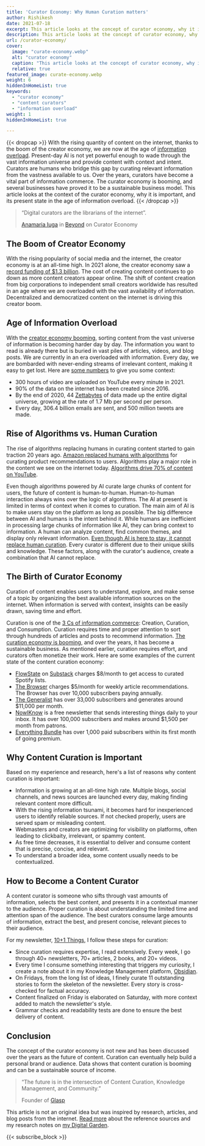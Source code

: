 ```yaml
---
title: 'Curator Economy: Why Human Curation matters'
author: Rishikesh
date: 2021-07-18
excerpt: This article looks at the concept of curator economy, why it is important and its present state in the age of information overload.
description: This article looks at the concept of curator economy, why it is important and its present state in the age of information overload.
url: /curator-economy/
cover:
  image: "curate-economy.webp"
  alt: "curator economy"
  caption: "This article looks at the concept of curator economy, why it is important and its present state in the age of information overload."
  relative: true
featured_image: curate-economy.webp
weight: 6
hiddenInHomeList: true
keywords:
  - "curator economy"
  - "content curators"
  - "information overload"
weight: 1
hiddenInHomeList: true

---
```


{{< dropcap >}}
With the rising quantity of content on the internet, thanks to the boom of the creator economy, we are now at the age of [information overload](https://en.wikipedia.org/wiki/Information_overload). Present-day AI is not yet powerful enough to wade through the vast information universe and provide content with context and intent. Curators are humans who bridge this gap by curating relevant information from the vastness available to us. Over the years, curators have become a vital part of information commerce. The curator economy is booming, and several businesses have proved it to be a sustainable business model. This article looks at the context of the curator economy, why it is important, and its present state in the age of information overload.
{{< /dropcap >}}

> “Digital curators are the librarians of the internet”.
> 
> [Anamaria Iuga](https://twitter.com/anamaria_iuga) in [Beyond](http://beyond.so) on Curator Economy


## The Boom of Creator Economy

With the rising popularity of social media and the internet, the creator economy is at an all-time high. In 2021 alone, the creator economy saw a [record funding of $1.3 billion](https://www.cbinsights.com/research/report/what-is-the-creator-economy/). The cost of creating content continues to go down as more content creators appear online. The shift of content creation from big corporations to independent small creators worldwide has resulted in an age where we are overloaded with the vast availability of information. Decentralized and democratized content on the internet is driving this creator boom.

## Age of Information Overload

With the [creator economy booming](https://medium.com/@kazuki_sf_/the-rise-of-the-curator-economy-5a40ebfe14d), sorting content from the vast universe of information is becoming harder day by day. The information you want to read is already there but is buried in vast piles of articles, videos, and blog posts. We are currently in an era overloaded with information. Every day, we are bombarded with never-ending streams of irrelevant content, making it easy to get lost. Here are [some numbers](https://techjury.net/blog/how-much-data-is-created-every-day/) to give you some context:

- 300 hours of video are uploaded on YouTube every minute in 2021.
- 90% of the data on the internet has been created since 2016.
- By the end of 2020, 44 [Zettabytes](https://en.wikipedia.org/wiki/Zettabyte_Era) of data made up the entire digital universe, growing at the rate of 1.7 Mb per second per person.
- Every day, 306.4 billion emails are sent, and 500 million tweets are made.

## Rise of Algorithms vs. Human Curation

The rise of algorithms replacing humans in curating content started to gain traction 20 years ago. [Amazon replaced humans with algorithms](https://www.amazon.science/the-history-of-amazons-recommendation-algorithm) for curating product recommendations to users. Algorithms play a major role in the content we see on the internet today. [Algorithms drive 70% of content on YouTube](https://qz.com/1178125/youtubes-recommendations-drive-70-of-what-we-watch/).

Even though algorithms powered by AI curate large chunks of content for users, the future of content is human-to-human. Human-to-human interaction always wins over the logic of algorithms. The AI at present is limited in terms of context when it comes to curation. The main aim of AI is to make users stay on the platform as long as possible. The big difference between AI and humans is the intent behind it. While humans are inefficient in processing large chunks of information like AI, they can bring context to information. A human can analyze content, find common themes, and display only relevant information. [Even though AI is here to stay, it cannot replace human curation](https://peer.social/technology/how-human-curation-is-making-its-way-in-the-world-of-artificial-intelligence/). Every curator is different due to their unique skills and knowledge. These factors, along with the curator's audience, create a combination that AI cannot replace.


## The Birth of Curator Economy

Curation of content enables users to understand, explore, and make sense of a topic by organizing the best available information sources on the internet. When information is served with context, insights can be easily drawn, saving time and effort.

Curation is one of the [3 Cs of information commerce](https://www.fastcompany.com/1749899/curation-economy-and-three-cs-information-commerce): Creation, Curation, and Consumption. Curation requires time and proper attention to sort through hundreds of articles and posts to recommend information. [The curation economy is booming](https://beyond.so/blog/welcome-to-the-curator-economy), and over the years, it has become a sustainable business. As mentioned earlier, curation requires effort, and curators often monetize their work. Here are some examples of the current state of the content curation economy:

- [FlowState](http://flowstate.fm/) on [Substack](https://rishikesh.substack.com/about) charges $8/month to get access to curated Spotify lists.
- [The Browser](https://thebrowser.com/) charges $5/month for weekly article recommendations. The Browser has over 10,000 subscribers paying annually.
- [The Generalist](https://www.readthegeneralist.com/) has over 33,000 subscribers and generates around $11,000 per month.
- [NowIKnow](http://nowiknow.com/) is a free newsletter that sends interesting things daily to your inbox. It has over 100,000 subscribers and makes around $1,500 per month from patrons.
- [Everything Bundle](https://every.to/) has over 1,000 paid subscribers within its first month of going premium.

## Why Content Curation is Important

Based on my experience and research, here's a list of reasons why content curation is important:

- Information is growing at an all-time high rate. Multiple blogs, social channels, and news sources are launched every day, making finding relevant content more difficult.
- With the rising information tsunami, it becomes hard for inexperienced users to identify reliable sources. If not checked properly, users are served spam or misleading content.
- Webmasters and creators are optimizing for visibility on platforms, often leading to clickbaity, irrelevant, or spammy content.
- As free time decreases, it is essential to deliver and consume content that is precise, concise, and relevant.
- To understand a broader idea, some content usually needs to be contextualized.

## How to Become a Content Curator

A content curator is someone who sifts through vast amounts of information, selects the best content, and presents it in a contextual manner to the audience. Proper curation is about understanding the limited time and attention span of the audience. The best curators consume large amounts of information, extract the best, and present concise, relevant pieces to their audience.

For my newsletter, [10+1 Things](https://rishikesh.substack.com), I follow these steps for curation:

- Since curation requires expertise, I read extensively. Every week, I go through 40+ newsletters, 70+ articles, 2 books, and 20+ videos.
- Every time I consume something interesting that triggers my curiosity, I create a note about it in my Knowledge Management platform, [Obsidian](https://obsidian.md).
- On Fridays, from the long list of ideas, I finely curate 11 outstanding stories to form the skeleton of the newsletter. Every story is cross-checked for factual accuracy.
- Content finalized on Friday is elaborated on Saturday, with more context added to match the newsletter's style.
- Grammar checks and readability tests are done to ensure the best delivery of content.

## Conclusion

The concept of the curator economy is not new and has been discussed over the years as the future of content. Curation can eventually help build a personal brand or audience. Data shows that content curation is booming and can be a sustainable source of income.

> “The future is in the intersection of Content Curation, Knowledge Management, and Community.”
> 
> Founder of [Glasp](https://glasp.co/)

This article is not an original idea but was inspired by research, articles, and blog posts from the internet. [Read more](https://notes.rishikeshs.com/curator-economy-why-curation-is-the-future-of-content/) about the reference sources and my research notes on [my Digital Garden](https://rishikeshs.com/build-a-digital-garden/).

{{< subscribe_block >}}

[1]: https://www.fastcompany.com/1749899/curation-economy-and-three-cs-information-commerce
[2]: https://rishikesh.substack.com/about "https://rishikesh.substack.com/about"
[3]: https://obsidian.md "https://obsidian.md"
[4]: https://notes.rishikeshs.com/curator-economy-why-curation-is-the-future-of-content/
[5]: https://rishikeshs.com/build-a-digital-garden/ "How I built my Digital Garden using Hugo"
